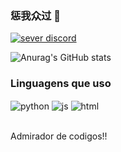 ###  惩我众过 🖤

[![sever discord](https://img.shields.io/badge/Discord-7289DA?style=for-the-badge&logo=discord&logoColor=white)](https://discord.gg/NFyfMX8WVG)


![Anurag's GitHub stats](https://github-readme-stats.vercel.app/api?username=IvanJuniorzzz&show_icons=true&theme=highcontrast)

### Linguagens que uso

<div style="display: inline_block">
  <img align="center" alt="python" src="https://img.shields.io/badge/Python-3776AB?style=for-the-badge&logo=python&logoColor=white" />
  <img align="center" alt="js" src="https://img.shields.io/badge/JavaScript-F7DF1E?style=for-the-badge&logo=javascript&logoColor=black" />
  <img align="center" alt="html" src="https://img.shields.io/badge/HTML5-E34F26?style=for-the-badge&logo=html5&logoColor=white" />
<div/><br/>


Admirador de codigos!!
